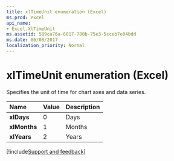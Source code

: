 ```yaml
---
title: xlTimeUnit enumeration (Excel)
ms.prod: excel
api_name:
- Excel.XlTimeUnit
ms.assetid: 589ca76a-6017-780b-75e3-5cceb7e04bdd
ms.date: 06/08/2017
localization_priority: Normal
---
```



# xlTimeUnit enumeration (Excel)

Specifies the unit of time for chart axes and data series.



|Name|Value|Description|
|:-----|:-----|:-----|
| **xlDays**|0|Days|
| **xlMonths**|1|Months|
| **xlYears**|2|Years|

[!include[Support and feedback](~/includes/feedback-boilerplate.md)]